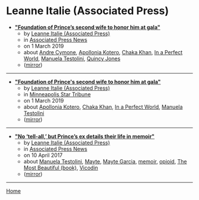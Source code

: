 # Leanne Italie (Associated Press)

 - [**"Foundation of Prince’s second wife to honor him at gala"**](https://apnews.com/16e91a0add574df1b24e5df54dfbc087)
    - by [Leanne Italie (Associated Press)](../../../authors/associated-press/leanne-italie/index.md)
    - in [Associated Press News](https://apnews.com/)
    - on 1 March 2019
    - about [Andre Cymone](../../../topics/andre-cymone/index.md), [Apollonia Kotero](../../../topics/apollonia-kotero/index.md), [Chaka Khan](../../../topics/chaka-khan/index.md), [In a Perfect World](../../../topics/in-a-perfect-world/index.md), [Manuela Testolini](../../../topics/manuela-testolini/index.md), [Quincy Jones](../../../topics/quincy-jones/index.md)
    - ([mirror](https://web.archive.org/web/*/https://apnews.com/16e91a0add574df1b24e5df54dfbc087))

----

 - [**"Foundation of Prince's second wife to honor him at gala"**](https://www.startribune.com/foundation-of-prince-s-second-wife-to-honor-him-at-gala/506568702/)
    - by [Leanne Italie (Associated Press)](../../../authors/associated-press/leanne-italie/index.md)
    - in [Minneapolis Star Tribune](https://www.startribune.com/)
    - on 1 March 2019
    - about [Apollonia Kotero](../../../topics/apollonia-kotero/index.md), [Chaka Khan](../../../topics/chaka-khan/index.md), [In a Perfect World](../../../topics/in-a-perfect-world/index.md), [Manuela Testolini](../../../topics/manuela-testolini/index.md)
    - ([mirror](https://web.archive.org/web/*/https://www.startribune.com/foundation-of-prince-s-second-wife-to-honor-him-at-gala/506568702/))

----

 - [**"No ‘tell-all,’ but Prince’s ex details their life in memoir"**](https://apnews.com/0c93c63651ef4f15adde78e51b38c197)
    - by [Leanne Italie (Associated Press)](../../../authors/associated-press/leanne-italie/index.md)
    - in [Associated Press News](https://apnews.com/)
    - on 10 April 2017
    - about [Manuela Testolini](../../../topics/manuela-testolini/index.md), [Mayte](../../../topics/mayte/index.md), [Mayte Garcia](../../../topics/mayte-garcia/index.md), [memoir](../../../topics/memoir/index.md), [opioid](../../../topics/opioid/index.md), [The Most Beautiful (book)](../../../topics/book/the-most-beautiful/index.md), [Vicodin](../../../topics/vicodin/index.md)
    - ([mirror](https://web.archive.org/web/*/https://apnews.com/0c93c63651ef4f15adde78e51b38c197))

----

[Home](../index.md)
